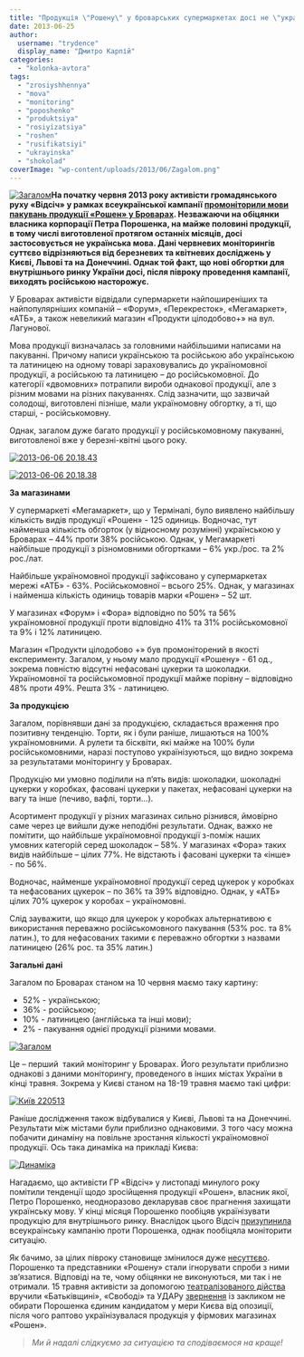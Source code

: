 ```yaml
---
title: "Продукція \"Рошену\" у броварських супермаркетах досі не \"українізувалась\""
date: 2013-06-25
author: 
  username: "trydence"
  display_name: "Дмитро Карпій"
categories: 
  - "kolonka-avtora"
tags: 
  - "zrosiyshhennya"
  - "mova"
  - "monitoring"
  - "poposhenko"
  - "produktsiya"
  - "rosiyizatsiya"
  - "roshen"
  - "rusifikatsiyi"
  - "ukrayinska"
  - "shokolad"
coverImage: "wp-content/uploads/2013/06/Zagalom.png"
---
```


[![Загалом](https://mpz.brovary.org/wp-content/uploads/2013/06/Zagalom.png)](https://mpz.brovary.org/wp-content/uploads/2013/06/Zagalom.png)**На початку червня 2013 року активісти громадянського руху «Відсіч» у рамках всеукраїнської кампанії [промоніторили мови пакувань продукції «Рошен» у Броварах](https://mpz.brovary.org/vidsich-prodovzhuye-monitoriti-movnu-situatsiyu-u-markuvanni-tovariv/). Незважаючи на обіцянки власника корпорації Петра Порошенка, на майже половині продукції, в тому числі виготовленої протягом останніх місяців, досі застосовується не українська мова. Дані червневих моніторингів суттєво відрізняються від березневих та квітневих досліджень у Києві, Львові та на Донеччині. Однак той факт, що нові обгортки для внутрішнього ринку України досі, після півроку проведення кампанії, виходять російською насторожує.**

У Броварах активісти відвідали супермаркети найпоширеніших та найпопулярніших компаній – «Форум», «Перекресток», «Мегамаркет», «АТБ», а також невеликий магазин «Продукти цілодобово+» на вул. Лагунової.

Мова продукції визначалась за головними найбільшими написами на пакуванні. Причому написи українською та російською або українською та латиницею на одному товарі зараховувались до україномовної продукції, а російською та латиницею – до російськомовної. До категорії «двомовних» потрапили вироби однакової продукції, але з різним мовами на різних пакуваннях. Слід зазначити, що зазвичай солодощі, виготовлені пізніше, мали україномовну обгортку, а ті, що старші, - російськомовну.

Однак, загалом дуже багато продукції у російськомовному пакуванні, виготовленої вже у березні-квітні цього року.

[![2013-06-06 20.18.43](https://mpz.brovary.org/wp-content/uploads/2013/06/2013-06-06-20.18.43.jpg)](https://mpz.brovary.org/wp-content/uploads/2013/06/2013-06-06-20.18.43.jpg)

[![2013-06-06 20.18.38](https://mpz.brovary.org/wp-content/uploads/2013/06/2013-06-06-20.18.38.jpg)](https://mpz.brovary.org/wp-content/uploads/2013/06/2013-06-06-20.18.38.jpg)

**За магазинами**

У супермаркеті «Мегамаркет», що у Терміналі, було виявлено найбільшу кількість видів продукції «Рошен» - 125 одиниць. Водночас, тут найменша кількість обгорток (у відносному розумінні) українською у Броварах – 44% проти 38% російською. Однак, у Мегамаркеті найбільше продукції з різномовними обгортками – 6% укр./рос. та 2% рос./лат.

Найбільше україномовної продукції зафіксовано у супермаркетах мережі «АТБ» - 63%. Російськомовної – всього 25%. Однак, у магазинах і найменша кількість одиниць товарів марки «Рошен» – 52 шт.

У магазинах «Форум» і «Фора» відповідно по 50% та 56% україномовної продукції проти відповідно 41% та 31% російськомовної та 9% і 12% латиницею.

Магазин «Продукти цілодобово +» був промоніторений в якості експерименту. Загалом, у ньому мало продукції «Рошену» - 61 од., зокрема повністю відсутні нефасовані цукерки та шоколадки. Україномовної та російськомовної продукції майже порівну – відповідно 48% проти 49%. Решта 3% - латиницею.

**За продукцією**

Загалом, порівнявши дані за продукцією, складається враження про позитивну тенденцію. Торти, як і були раніше, лишаються на 100% україномовними. А рулети та бісквіти, які майже на 100% були російськомовними, наразі поступово українізуються, що видно зокрема за результатами моніторингу у Броварах.

Продукцію ми умовно поділили на п’ять видів: шоколадки, шоколадні цукерки у коробках, фасовані цукерки у пакетах, нефасовані цукерки на вагу та інше (печиво, вафлі, торти…).

Асортимент продукції у різних магазинах сильно різнився, ймовірно саме через це вийшли дуже неподібні результати. Однак, важко не помітити, що найбільше україномовної продукції з-поміж наших умовних категорій серед шоколадок – 58%. У магазинах «Фора» таких видів найбільше – цілих 77%. Не відстають і фасовані цукерки та «інше» - по 56%.

Водночас, найменше україномовної продукції серед цукерок у коробках та нефасованих цукерок – по 36% та 39% відповідно. Однак, у «АТБ» цілих 70% цукерок у коробах – україномовні.

Слід зауважити, що якщо для цукерок у коробках альтернативою є використання переважно російськомовного пакування (53% рос. та 8% латин.), то для нефасованих такими є переважно обгортки з назвами латиницею (26% рос. та 35% латин.)

**Загальні дані**

Загалом по Броварах станом на 10 червня маємо таку картину:

- 52% - українською;
- 36% - російською;
- 10% - латиницею (англійська та інші мови);
- 2% - пакування однієї продукції різними мовами.

[![Загалом](https://mpz.brovary.org/wp-content/uploads/2013/06/Zagalom.png)](https://mpz.brovary.org/wp-content/uploads/2013/06/Zagalom.png)

Це – перший  такий моніторинг у Броварах. Його результати приблизно однакові з даними моніторингу, проведеного в інших містах України в кінці травня. Зокрема у Києві станом на 18-19 травня маємо такі цифри:

[![Київ 220513](https://mpz.brovary.org/wp-content/uploads/2013/06/Kiyiv-220513.jpg)](https://mpz.brovary.org/wp-content/uploads/2013/06/Kiyiv-220513.jpg)

Раніше дослідження також відбувалися у Києві, Львові та на Донеччині. Результати між містами були приблизно однаковими. З того часу можна побачити динаміну на повільне зростання кількості україномовної продукції. Ось така динаміка на прикладі Києва:

[![Динаміка](https://mpz.brovary.org/wp-content/uploads/2013/06/Dinamika.png)](https://mpz.brovary.org/wp-content/uploads/2013/06/Dinamika.png)

Нагадаємо, що активісти ГР «Відсіч» у листопаді минулого року помітили тенденції щодо зросійщення продукції «Рошен», власник якої, Петро Порошенко, неодноразово декларував своє прагнення захищати українську мову. У кінці місяця Порошенко пообіцяв українізувати продукцію для внутрішнього ринку. Внаслідок цього Відсіч [призупинила](http://maidanua.org/2012/11/vidsich-tymchasovo-pryzupynyaje-kampaniyu-proty-rosijskomovnoji-upakovky-produktsiji-roshen/) всеукраїнську кампанію проти Порошенка, однак пообіцяла моніторити ситуацію.

Як бачимо, за цілих півроку становище змінилося дуже [несуттєво](http://maidanua.org/2013/05/poroshenko-tak-i-ne-ukrajinizuvav-roshen/). Порошенко та представники «Рошену» стали ігнорувати спроби з ними зв’язатися. Відповіді на те, чому обіцянки не виконуються, ми так і не отримали. 15 травня активісти за допомогою [театралізованого дійства](http://maidanua.org/2013/05/batkivschynu-svobodu-ta-udar-zaklykaly-ne-vysuvaty-poroshenka-na-mera-kyjeva/) вручили «Батьківщині», «Свободі» та УДАРу [звернення](http://maidanua.org/2013/05/zvernennya-hromadyanskoho-ruhu-vidsich-do-politychnoji-opozytsiji/) із закликом не обирати Порошенка єдиним кандидатом у мери Києва від опозиції, після чого раптово українізувалася продукція у фірмових магазинах «Рошен».

> _Ми й надалі слідкуємо за ситуацією та сподіваємося на краще!_
